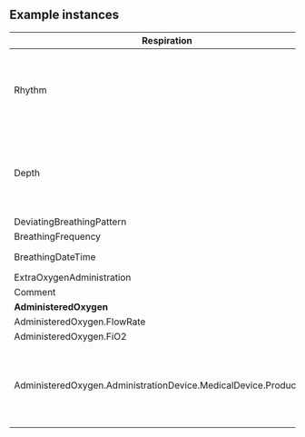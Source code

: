 ## Example instances

| Respiration     |                   |
|-----------------|-------------------|
| Rhythm                    | 5467003 - Normal respiratory rhythm (code by SNOMED-CT)   |
| Depth                     | 301284009 - Normal depth of breathing (code by SNOMED-CT) |
| DeviatingBreathingPattern |                                                           |
| BreathingFrequency        | 15/min                                                    |
| BreathingDateTime         | 2015-03-13T14:47                                          |
| ExtraOxygenAdministration | Yes                                                       |
| Comment                   |                                                           |
| **AdministeredOxygen**        |                                                           |
| AdministeredOxygen.FlowRate                  | 2 l/min                                                   |
| AdministeredOxygen.FiO2                      | 0,29l                                                     |
| AdministeredOxygen.AdministrationDevice.MedicalDevice.ProductType      |       336623009 - Oxygen nasal cannula (code by SNOMED-CT)    |


